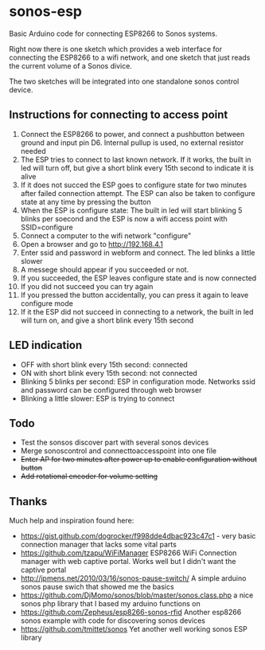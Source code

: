 # sonos-esp

Basic Arduino code for connecting ESP8266 to Sonos systems.

Right now there is one sketch which provides a web interface for connecting the ESP8266 to a wifi network, and one sketch that just reads the current volume of a Sonos divice.

The two sketches will be integrated into one standalone sonos control device.

## Instructions for connecting to access point

1. Connect the ESP8266 to power, and connect a pushbutton between ground and input pin D6. Internal pullup is used, no external resistor needed
2. The ESP tries to connect to last known network. If it works, the built in led will turn off, but give a short blink every 15th second to indicate it is alive
3. If it does not succed the ESP goes to configure state for two minutes after failed connection attempt. The ESP can also be taken to configure state at any time by pressing the button
4. When the ESP is configure state: The built in led will start blinking 5 blinks per soecond and the ESP is now a wifi access point with SSID=configure
5. Connect a computer to the wifi network "configure"
6. Open a browser and go to http://192.168.4.1
7. Enter ssid and password in webform and connect. The led blinks a  little slower
8. A messege should appear if you succeeded or not.
9. If you succeeded, the ESP leaves configure state and is now connected
10. If you did not succeed you can try again
11. If you pressed the button accidentally, you can press it again to leave configure mode
12. If it the ESP did not succeed in connecting to a network, the built in led will turn on, and give a short blink every  15th second

## LED indication

- OFF with short blink every 15th second: connected
- ON  with short blink every 15th second: not connected
- Blinking 5 blinks per second: ESP in configuration mode. Networks ssid and password can be configured through web browser
- Blinking a little slower: ESP is trying to connect


## Todo

- Test the sonsos discover part with several sonos devices
- Merge sonoscontrol and connecttoaccesspoint into one file
- ~~Enter AP for two minutes after power up to enable configuration without button~~
- ~~Add rotational encoder for volume setting~~

## Thanks

Much help and inspiration found here:

- <https://gist.github.com/dogrocker/f998dde4dbac923c47c1> - very basic connection manager that lacks some vital parts  
- <https://github.com/tzapu/WiFiManager> ESP8266 WiFi Connection manager with web captive portal. Works well but I didn't want the captive portal
- <http://jpmens.net/2010/03/16/sonos-pause-switch/> A simple arduino sonos pause swich that showed me the basics
- <https://github.com/DjMomo/sonos/blob/master/sonos.class.php> a nice sonos php library that I based my arduino functions on
- <https://github.com/Zepheus/esp8266-sonos-rfid> Another esp8266 sonos example with code for discovering sonos devices
- <https://github.com/tmittet/sonos> Yet another well working sonos ESP library
